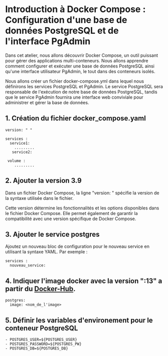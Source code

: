 # Introduction à Docker Compose : Configuration d'une base de données PostgreSQL et de l'interface PgAdmin

Dans cet atelier, nous allons découvrir Docker Compose, un outil puissant pour gérer des applications multi-conteneurs. Nous allons apprendre comment configurer et exécuter une base de données PostgreSQL ainsi qu'une interface utilisateur PgAdmin, le tout dans des conteneurs isolés.

Nous allons créer un fichier docker-compose.yml dans lequel nous définirons les services PostgreSQL et PgAdmin. Le service PostgreSQL sera responsable de l'exécution de notre base de données PostgreSQL, tandis que le service PgAdmin fournira une interface web conviviale pour administrer et gérer la base de données.

## 1. Création du fichier docker_compose.yaml
```
version: " "

services : 
  service1:
    .........
   service2:
   
 volume :
    .........
```

## 2. Ajouter la version 3.9 

Dans un fichier Docker Compose, la ligne "version: <version>" spécifie la version de la syntaxe utilisée dans le fichier. 

Cette version détermine les fonctionnalités et les options disponibles dans le fichier Docker Compose. Elle permet également de garantir la compatibilité avec une version spécifique de Docker Compose.
  
## 3. Ajouter le service postgres
  
Ajoutez un nouveau bloc de configuration pour le nouveau service en utilisant la syntaxe YAML. Par exemple :
  
  ```
  services :
    nouveau_service:
  ```
  
## 4. Indiquer l'image docker avec la version ":13" a partir du [Docker-Hub](https://hub.docker.com/_/postgres).
  ```
  postgres:
    image: <nom_de_l'image>
  ```
      
## 5. Définir les variables d'environement pour le conteneur PostgreSQL 
```
- POSTGRES_USER=${POSTGRES_USER}
- POSTGRES_PASSWORD=${POSTGRES_PW}
- POSTGRES_DB=${POSTGRES_DB}
```
